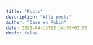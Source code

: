 ```yaml
---
title: "Posts"
description: "Alle posts"
author: "Daan en Robin"
date: 2021-04-13T12:14:09+02:00
draft: false
---
```

